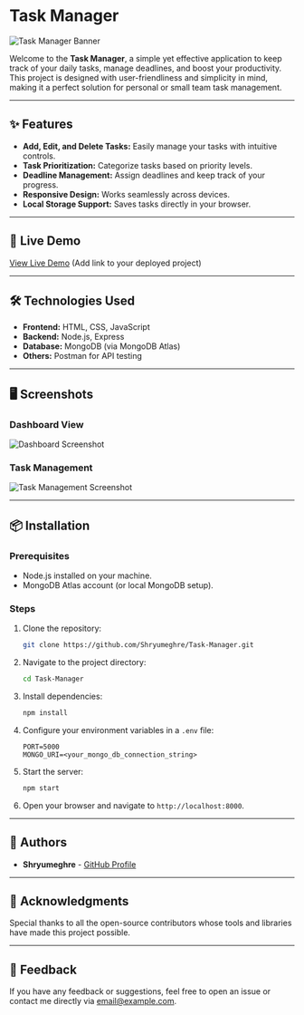 # Task Manager

![Task Manager Banner](https://via.placeholder.com/1200x400?text=Task+Manager)

Welcome to the **Task Manager**, a simple yet effective application to keep track of your daily tasks, manage deadlines, and boost your productivity. This project is designed with user-friendliness and simplicity in mind, making it a perfect solution for personal or small team task management.

---

## ✨ Features

- **Add, Edit, and Delete Tasks:** Easily manage your tasks with intuitive controls.
- **Task Prioritization:** Categorize tasks based on priority levels.
- **Deadline Management:** Assign deadlines and keep track of your progress.
- **Responsive Design:** Works seamlessly across devices.
- **Local Storage Support:** Saves tasks directly in your browser.

---

## 🚀 Live Demo

[View Live Demo](#) (Add link to your deployed project)

---

## 🛠️ Technologies Used

- **Frontend:** HTML, CSS, JavaScript
- **Backend:** Node.js, Express
- **Database:** MongoDB (via MongoDB Atlas)
- **Others:** Postman for API testing

---

## 🖥️ Screenshots

### Dashboard View
![Dashboard Screenshot](https://via.placeholder.com/800x400?text=Dashboard)

### Task Management
![Task Management Screenshot](https://via.placeholder.com/800x400?text=Task+Management)

---

## 📦 Installation

### Prerequisites
- Node.js installed on your machine.
- MongoDB Atlas account (or local MongoDB setup).

### Steps
1. Clone the repository:
    ```bash
    git clone https://github.com/Shryumeghre/Task-Manager.git
    ```
2. Navigate to the project directory:
    ```bash
    cd Task-Manager
    ```
3. Install dependencies:
    ```bash
    npm install
    ```
4. Configure your environment variables in a `.env` file:
    ```env
    PORT=5000
    MONGO_URI=<your_mongo_db_connection_string>
    ```
5. Start the server:
    ```bash
    npm start
    ```
6. Open your browser and navigate to `http://localhost:8000`.



---

## 👥 Authors

- **Shryumeghre** - [GitHub Profile](https://github.com/Shryumeghre)

---

## 🌟 Acknowledgments

Special thanks to all the open-source contributors whose tools and libraries have made this project possible.

---

## 💬 Feedback

If you have any feedback or suggestions, feel free to open an issue or contact me directly via [email@example.com](mailto:email@example.com).
